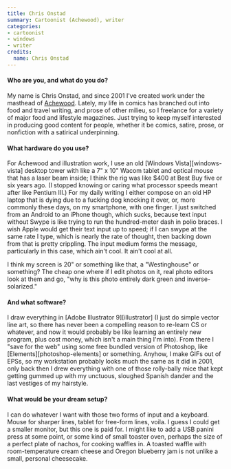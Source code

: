 ```yaml
---
title: Chris Onstad
summary: Cartoonist (Achewood), writer
categories:
- cartoonist
- windows
- writer
credits:
  name: Chris Onstad
---
```


#### Who are you, and what do you do?

My name is Chris Onstad, and since 2001 I've created work under the masthead of [Achewood](http://www.achewood.com/ "A web comic about the animals of Achewood."). Lately, my life in comics has branched out into food and travel writing, and prose of other milieu, so I freelance for a variety of major food and lifestyle magazines. Just trying to keep myself interested in producing good content for people, whether it be comics, satire, prose, or nonfiction with a satirical underpinning.

#### What hardware do you use?

For Achewood and illustration work, I use an old [Windows Vista][windows-vista] desktop tower with like a 7" x 10" Wacom tablet and optical mouse that has a laser beam inside; I think the rig was like $400 at Best Buy five or six years ago. (I stopped knowing or caring what processor speeds meant after like Pentium III.) For my daily writing I either compose on an old HP laptop that is dying due to a fucking dog knocking it over, or, more commonly these days, on my smartphone, with one finger. I just switched from an Android to an iPhone though, which sucks, because text input without Swype is like trying to run the hundred-meter dash in polio braces. I wish Apple would get their text input up to speed; if I can swype at the same rate I type, which is nearly the rate of thought, then backing down from that is pretty crippling. The input medium forms the message, particularly in this case, which ain't cool. It ain't cool at all.

I think my screen is 20" or something like that, a "Westinghouse" or something? The cheap one where if I edit photos on it, real photo editors look at them and go, "why is this photo entirely dark green and inverse-solarized."

#### And what software?

I draw everything in [Adobe Illustrator 9][illustrator] (I just do simple vector line art, so there has never been a compelling reason to re-learn CS or whatever, and now it would probably be like learning an entirely new program, plus cost money, which isn't a main thing I'm into). From there I "save for the web" using some free bundled version of Photoshop, like [Elements][photoshop-elements] or something. Anyhow, I make GIFs out of EPSs, so my workstation probably looks much the same as it did in 2001, only back then I drew everything with one of those rolly-bally mice that kept getting gummed up with my unctuous, sloughed Spanish dander and the last vestiges of my hairstyle.

#### What would be your dream setup?

I can do whatever I want with those two forms of input and a keyboard. Mouse for sharper lines, tablet for free-form lines, voila. I guess I could get a smaller monitor, but this one is paid for. I might like to add a USB panini press at some point, or some kind of small toaster oven, perhaps the size of a perfect plate of nachos, for cooking waffles in. A toasted waffle with room-temperature cream cheese and Oregon blueberry jam is not unlike a small, personal cheesecake.